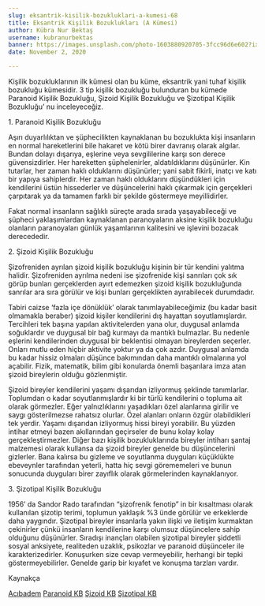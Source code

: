 ```yaml
---
slug: eksantrik-kisilik-bozukluklari-a-kumesi-68
title: Eksantrik Kişilik Bozuklukları (A Kümesi)
author: Kübra Nur Bektaş
username: kubranurbektas
banner: https://images.unsplash.com/photo-1603880920705-3fcc96d6e602?ixlib=rb-1.2.1&ixid=eyJhcHBfaWQiOjEyMDd9&auto=format&fit=crop&w=667&q=80
date: November 2, 2020

---
```

Kişilik bozukluklarının ilk kümesi olan bu küme, eksantrik yani tuhaf kişilik bozukluğu kümesidir. 3 tip kişilik bozukluğu bulunduran bu kümede Paranoid Kişilik Bozukluğu, Şizoid Kişilik Bozukluğu ve Şizotipal Kişilik Bozukluğu’ nu inceleyeceğiz.

&#49;. Paranoid Kişilik Bozukluğu

Aşırı duyarlılıktan ve şüphecilikten kaynaklanan bu bozuklukta kişi insanların en normal hareketlerini bile hakaret ve kötü birer davranış olarak algılar. Bundan dolayı dışarıya, eşlerine veya sevgililerine karşı son derece güvensizdirler. Her hareketten şüphelenirler, aldatıldıklarını düşünürler. Kin tutarlar, her zaman haklı olduklarını düşünürler; yani sabit fikirli, inatçı ve katı bir yapıya sahiplerdir. Her zaman haklı olduklarını düşündükleri için kendilerini üstün hissederler ve düşüncelerini haklı çıkarmak için gerçekleri çarpıtarak ya da tamamen farklı bir şekilde göstermeye meyillidirler.

Fakat normal insanların sağlıklı süreçte arada sırada yaşayabileceği ve şüpheci yaklaşımlardan kaynaklanan paranoyaların aksine kişilik bozukluğu olanların paranoyaları günlük yaşamlarının kalitesini ve işlevini bozacak derecededir.

&#50;. Şizoid Kişilik Bozukluğu

Şizofreniden ayrılan şizoid kişilik bozukluğu kişinin bir tür kendini yalıtma halidir. Şizofreniden ayrılma nedeni ise şizofrenide kişi sanrıları çok sık görüp bunları gerçeklerden ayırt edemezken şizoid kişilik bozukluğunda sanrılar ara sıra görülür ve kişi bunları gerçeklikten ayırabilecek durumdadır.

Tabiri caizse ‘fazla içe dönüklük’ olarak tanımlayabileceğimiz (bu kadar basit olmamakla beraber) şizoid kişiler kendilerini dış hayattan soyutlamışlardır. Tercihleri tek başına yapılan aktivitelerden yana olur, duygusal anlamda soğuklardır ve duygusal bir bağ kurmayı da mantıklı bulmazlar. Bu nedenle eşlerini kendilerinden duygusal bir beklentisi olmayan bireylerden seçerler. Onları mutlu eden hiçbir aktivite yoktur ya da çok azdır. Duygusal anlamda bu kadar hissiz olmaları düşünce bakımından daha mantıklı olmalarına yol açabilir. Fizik, matematik, bilim gibi konularda önemli başarılara imza atan şizoid bireylerin olduğu gözlenmiştir.

Şizoid bireyler kendilerini yaşamı dışarıdan izliyormuş şeklinde tanımlarlar. Toplumdan o kadar soyutlanmışlardır ki bir türlü kendilerini o topluma ait olarak görmezler. Eğer yalnızlıklarını yaşadıkları özel alanlarına girilir ve saygı gösterilmezse rahatsız olurlar. Özel alanları onların özgür olabildikleri tek yerdir. Yaşamı dışarıdan izliyormuş hissi bireyi yorabilir. Bu yüzden intihar etmeyi bazen akıllarından geçirseler de bunu kolay kolay gerçekleştirmezler. Diğer bazı kişilik bozukluklarında bireyler intiharı şantaj malzemesi olarak kullansa da şizoid bireyler genelde bu düşüncelerini gizlerler. Bana kalırsa bu gizleme ve soyutlanma duyguları küçüklükte ebeveynler tarafından yeterli, hatta hiç sevgi görememeleri ve bunun sonucunda duyguları birer zayıflık olarak görmelerinden kaynaklanıyor.

&#51;. Şizotipal Kişilik Bozukluğu

1956’ da Sandor Rado tarafından “şizofrenik fenotip” in bir kısaltması olarak kullanılan şizotip terimi, toplumun yaklaşık %3 ünde görülür ve erkeklerde daha yaygındır. Şizotipal bireyler insanlarla yakın ilişki ve iletişim kurmaktan çekinirler çünkü insanların kendilerine karşı olumsuz düşüncelere sahip olduğunu düşünürler. Sıradışı inançları olabilen şizotipal bireyler şiddetli sosyal anksiyete, realiteden uzaklık, psikozlar ve paranoid düşünceler ile karakterizedirler. Konuşurken size cevap vermeyebilir, herhangi bir tepki göstermeyebilirler. Genelde garip bir kıyafet ve konuşma tarzları vardır.

Kaynakça

[Acıbadem](https://www.acibadem.com.tr/ilgi-alani/kisilik-bozukluklari/#tibbi-birimler "Acıbadem")
[Paranoid KB](https://tr.wikipedia.org/wiki/Paranoid_ki%C5%9Filik_bozuklu%C4%9Fu "Paranoid KB")
[Şizoid KB](https://tr.wikipedia.org/wiki/%C5%9Eizoid_ki%C5%9Filik_bozuklu%C4%9Fu "Şizoid KB")
[Şizotipal KB](https://tr.wikipedia.org/wiki/%C5%9Eizotipal_ki%C5%9Filik_bozuklu%C4%9Fu "Şizotipal KB")
